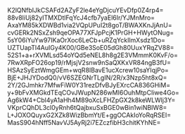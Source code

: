 K2lQNfbIJkCSAFd2AZyF2le4eYgDjcuYEvDfp0Z4rp4=
88v8liUj82yITMXDtlFqYcJ4cfb7yaEl6Ir/YJMnMro=
AxaYM85kXDWBd1via2VQpUPuI2t8goT/BWAXKnJjAnU=
cvGERk2NSxZsh9qeOPA77XFJpPcjK1PrGH+HWytONug=
5sY06iYuYw97IKaOrXoc6LeCb+uRZqYckIlmXsdz1Do=
UZTUapTl4AuIGy4K00/GBe3SoE05dGh80UuxYRqZV88=
52S1+a+rXVMLsd54oYQd5eNEL8h8g2E3VMmmK0KvF/o=
7RwXRpFO26op19/rMjsjV2snw9nSaQXKxVR84ngB3fU=
HSAzSyEztWmgGEm+wqR8IBavE1ucXcrew10saYIqjPo=
BjE+JHJYDodQ0/vV6SZEGNrTLgIN/2R/x3Nzp5ht8xQ=
2Y/2GJmhkr7MfwFiW0Y31rezDfvBJyEXrcCA836GHiM=
y+9bFvXMGkdTEqCOvJWupN286wMI6OuhMtpCIiwe4Go=
Ag6kW4+Cbl4yA1aHh4M89oXcLFHZpGX2k8keWLWlj3Y=
VKprCQhDL3cl0yRnh6tQajbxuSxBGE0wBin1wiNBIW8=
L+JOXOQuyxG2XZk8WizBbmYt/E+ggOCAkIoYoRqRSEI=
MasS904hNff5NavVJ5AyRj2i7EZczfibH3chitKYhNE=

